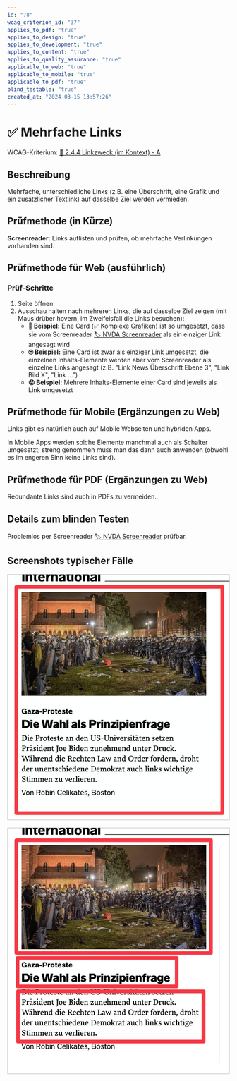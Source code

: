 ```yaml
---
id: "78"
wcag_criterion_id: "37"
applies_to_pdf: "true"
applies_to_design: "true"
applies_to_development: "true"
applies_to_content: "true"
applies_to_quality_assurance: "true"
applicable_to_web: "true"
applicable_to_mobile: "true"
applicable_to_pdf: "true"
blind_testable: "true"
created_at: "2024-03-15 13:57:26"
---
```


# ✅ Mehrfache Links

WCAG-Kriterium: [📜 2.4.4 Linkzweck (im Kontext) - A](..)

## Beschreibung

Mehrfache, unterschiedliche Links (z.B. eine Überschrift, eine Grafik und ein zusätzlicher Textlink) auf dasselbe Ziel werden vermieden.

## Prüfmethode (in Kürze)

**Screenreader:** Links auflisten und prüfen, ob mehrfache Verlinkungen vorhanden sind.

## Prüfmethode für Web (ausführlich)

### Prüf-Schritte

1. Seite öffnen
1. Ausschau halten nach mehreren Links, die auf dasselbe Ziel zeigen (mit Maus drüber hovern, im Zweifelsfall die Links besuchen):
    - **🙂 Beispiel:** Eine Card ([✅ Komplexe Grafiken](/de/wcag/1.1.1-nicht-text-inhalt/komplexe-grafiken)) ist so umgesetzt, dass sie vom Screenreader [🏷️ NVDA Screenreader](/de/tags/nvda-screenreader) als ein einziger Link angesagt wird
    - **🙄 Beispiel:** Eine Card ist zwar als einziger Link umgesetzt, die einzelnen Inhalts-Elemente werden aber vom Screenreader als einzelne Links angesagt (z.B. "Link News Überschrift Ebene 3", "Link Bild X", "Link ...")
    - **😡 Beispiel:** Mehrere Inhalts-Elemente einer Card sind jeweils als Link umgesetzt

## Prüfmethode für Mobile (Ergänzungen zu Web)

Links gibt es natürlich auch auf Mobile Webseiten und hybriden Apps.

In Mobile Apps werden solche Elemente manchmal auch als Schalter umgesetzt; streng genommen muss man das dann auch anwenden (obwohl es im engeren Sinn keine Links sind).

## Prüfmethode für PDF (Ergänzungen zu Web)

Redundante Links sind auch in PDFs zu vermeiden.

## Details zum blinden Testen

Problemlos per Screenreader [🏷️ NVDA Screenreader](/de/tags/nvda-screenreader) prüfbar.

## Screenshots typischer Fälle

![Card als ein einziger Link bei WOZ](images/card-als-ein-einziger-link-bei-woz.png)

![Card mit mehreren Links auf dasselbe Ziel](images/card-mit-mehreren-links-auf-dasselbe-ziel.png)